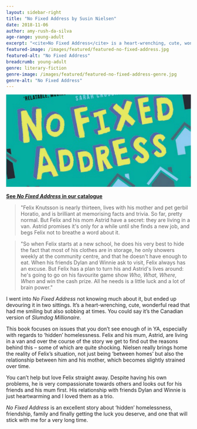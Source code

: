 ```yaml
---
layout: sidebar-right
title: "No Fixed Address by Susin Nielsen"
date: 2018-11-06
author: amy-rush-da-silva
age-range: young-adult
excerpt: "<cite>No Fixed Address</cite> is a heart-wrenching, cute, wonderful read."
featured-image: /images/featured/featured-no-fixed-address.jpg
featured-alt: "No Fixed Address"
breadcrumb: young-adult
genre: literary-fiction
genre-image: /images/featured/featured-no-fixed-address-genre.jpg
genre-alt: "No Fixed Address"
---
```


![No Fixed Address](/images/featured/featured-no-fixed-address.jpg)

**[See <cite>No Fixed Address</cite> in our catalogue](https://suffolk.spydus.co.uk/cgi-bin/spydus.exe/ENQ/OPAC/BIBENQ?BRN=2445908)**

> "Felix Knutsson is nearly thirteen, lives with his mother and pet gerbil Horatio, and is brilliant at memorising facts and trivia. So far, pretty normal. But Felix and his mom Astrid have a secret: they are living in a van. Astrid promises it's only for a while until she finds a new job, and begs Felix not to breathe a word about it.

> "So when Felix starts at a new school, he does his very best to hide the fact that most of his clothes are in storage, he only showers weekly at the community centre, and that he doesn't have enough to eat. When his friends Dylan and Winnie ask to visit, Felix always has an excuse. But Felix has a plan to turn his and Astrid's lives around: he's going to go on his favourite game show <cite>Who, What, Where, When</cite> and win the cash prize. All he needs is a little luck and a lot of brain power."

I went into <cite>No Fixed Address</cite> not knowing much about it, but ended up devouring it in two sittings. It’s a heart-wrenching, cute, wonderful read that had me smiling but also sobbing at times. You could say it’s the Canadian version of <cite>Slumdog Millionaire</cite>.

This book focuses on issues that you don’t see enough of in YA, especially with regards to ‘hidden’ homelessness. Felix and his mum, Astrid, are living in a van and over the course of the story we get to find out the reasons behind this – some of which are quite shocking. Nielsen really brings home the reality of Felix’s situation, not just being ‘between homes’ but also the relationship between him and his mother, which becomes slightly strained over time.

You can’t help but love Felix straight away. Despite having his own problems, he is very compassionate towards others and looks out for his friends and his mum first. His relationship with friends Dylan and Winnie is just heartwarming and I loved them as a trio.

<cite>No Fixed Address</cite> is an excellent story about ‘hidden’ homelessness, friendship, family and finally getting the luck you deserve, and one that will stick with me for a very long time.
